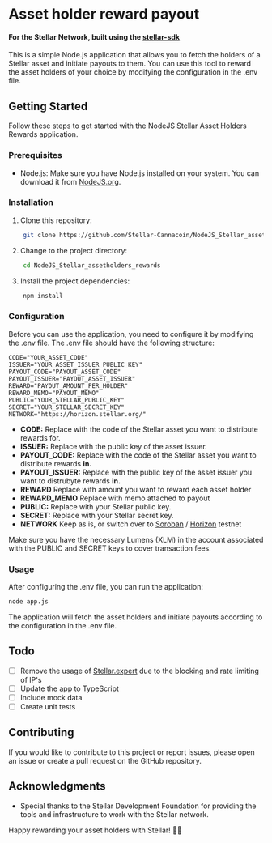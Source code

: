 # Asset holder reward payout
#### For the Stellar Network, built using the [stellar-sdk](https://github.com/stellar/js-stellar-sdk)

This is a simple Node.js application that allows you to fetch the holders of a Stellar asset and initiate payouts to them. You can use this tool to reward the asset holders of your choice by modifying the configuration in the .env file.

## Getting Started
Follow these steps to get started with the NodeJS Stellar Asset Holders Rewards application.

### Prerequisites
- Node.js: Make sure you have Node.js installed on your system. You can download it from [NodeJS.org](https://nodejs.org/).

### Installation
1. Clone this repository:
```bash
    git clone https://github.com/Stellar-Cannacoin/NodeJS_Stellar_assetholders_rewards.git
```
2. Change to the project directory:
```bash
    cd NodeJS_Stellar_assetholders_rewards
```
3. Install the project dependencies:
```bash
    npm install
```

### Configuration
Before you can use the application, you need to configure it by modifying the .env file. The .env file should have the following structure:

```
CODE="YOUR_ASSET_CODE"
ISSUER="YOUR_ASSET_ISSUER_PUBLIC_KEY"
PAYOUT_CODE="PAYOUT_ASSET_CODE"
PAYOUT_ISSUER="PAYOUT_ASSET_ISSUER"
REWARD="PAYOUT_AMOUNT_PER_HOLDER"
REWARD_MEMO="PAYOUT_MEMO"
PUBLIC="YOUR_STELLAR_PUBLIC_KEY"
SECRET="YOUR_STELLAR_SECRET_KEY"
NETWORK="https://horizon.stellar.org/"
```

- **CODE:** Replace with the code of the Stellar asset you want to distribute rewards for.
- **ISSUER:** Replace with the public key of the asset issuer.
- **PAYOUT_CODE:** Replace with the code of the Stellar asset you want to distribute rewards **in.**
- **PAYOUT_ISSUER:** Replace with the public key of the asset issuer you want to distrubyte rewards **in.**
- **REWARD** Replace with amount you want to reward each asset holder
- **REWARD_MEMO** Replace with memo attached to payout
- **PUBLIC:** Replace with your Stellar public key.
- **SECRET:** Replace with your Stellar secret key.
- **NETWORK** Keep as is, or switch over to [Soroban](https://horizon-futurenet.stellar.org) / [Horizon](https://developers.stellar.org/api/horizon) testnet

Make sure you have the necessary Lumens (XLM) in the account associated with the PUBLIC and SECRET keys to cover transaction fees.

### Usage
After configuring the .env file, you can run the application:
```bash
node app.js
```
The application will fetch the asset holders and initiate payouts according to the configuration in the .env file.

## Todo
- [ ] Remove the usage of [Stellar.expert](https://stellar.expert) due to the blocking and rate limiting of IP's
- [ ] Update the app to TypeScript
- [ ] Include mock data
- [ ] Create unit tests

## Contributing
If you would like to contribute to this project or report issues, please open an issue or create a pull request on the GitHub repository.

## Acknowledgments
- Special thanks to the Stellar Development Foundation for providing the tools and infrastructure to work with the Stellar network.

Happy rewarding your asset holders with Stellar! 🚀🌟

